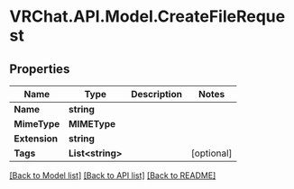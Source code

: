 # VRChat.API.Model.CreateFileRequest

## Properties

Name | Type | Description | Notes
------------ | ------------- | ------------- | -------------
**Name** | **string** |  | 
**MimeType** | **MIMEType** |  | 
**Extension** | **string** |  | 
**Tags** | **List&lt;string&gt;** |  | [optional] 

[[Back to Model list]](../README.md#documentation-for-models) [[Back to API list]](../README.md#documentation-for-api-endpoints) [[Back to README]](../README.md)

